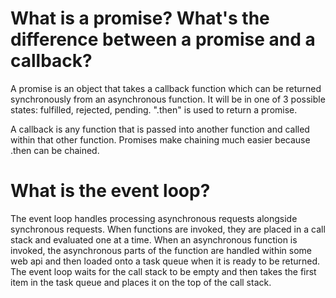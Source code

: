 # What is a promise? What's the difference between a promise and a callback?

A promise is an object that takes a callback function which can be returned synchronously from an asynchronous function. It will be in one of 3 possible states: fulfilled, rejected, pending. ".then" is used to return a promise.

A callback is any function that is passed into another function and called within that other function. Promises make chaining much easier because .then can be chained. 

# What is the event loop? 

The event loop handles processing asynchronous requests alongside synchronous requests. When functions are invoked, they are placed in a call stack and evaluated one at a time. When an asynchronous function is invoked, the asynchronous parts of the function are handled within some web api and then loaded onto a task queue when it is ready to be returned. The event loop waits for the call stack to be empty and then takes the first item in the task queue and places it on the top of the call stack.